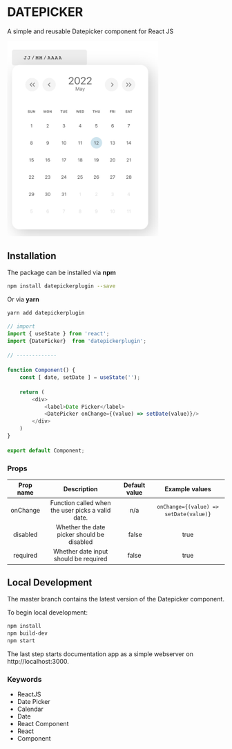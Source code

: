 # DATEPICKER

A simple and reusable Datepicker component for React JS

<img src="img/img1.png" alt="datepicker" width="350"/>

## Installation
The package can be installed via **npm**

```bash
npm install datepickerplugin --save
```

Or via **yarn**

```bash
yarn add datepickerplugin
```


```js
// import
import { useState } from 'react';
import {DatePicker}  from 'datepickerplugin';

// -------------

function Component() {
    const [ date, setDate ] = useState('');

    return (
        <div>
            <label>Date Picker</label>
            <DatePicker onChange={(value) => setDate(value)}/>
        </div>
    )
}

export default Component;
```

### Props

| Prop name | Description | Default value | Example values |
| :-------: |:-----------:| :------------:|:-------------:|
| onChange  |   Function called when the user picks a valid date. | n/a | ```onChange={(value) => setDate(value)}``` |
| disabled | Whether the date picker should be disabled | false | true |
| required | Whether date input should be required | false | true |

## Local Development
The master branch contains the latest version of the Datepicker component.

To begin local development:

```bash
npm install
npm build-dev
npm start
```

The last step starts documentation app as a simple webserver on http://localhost:3000.

### Keywords
- ReactJS
- Date Picker
- Calendar
- Date
- React Component
- React
- Component
